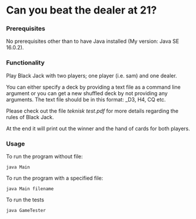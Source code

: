 # Can you beat the dealer at 21?

### Prerequisites

No prerequisites other than to have Java installed (My version: Java SE 16.0.2).

### Functionality

Play Black Jack with two players; one player (i.e. sam) and one dealer.

You can either specify a deck by providing a text file as a command line argument or you can get a new shuffled deck by not providing any arguments. 
The text file should be in this format: _D3, H4, CQ etc.

Please check out the file _teknisk test.pdf_ for more details regarding the rules of Black Jack. 

At the end it will print out the winner and the hand of cards for both players. 

### Usage


To run the program without file:
```
java Main 
```

To run the program with a specified file:

```
java Main filename
```

To run the tests

```
java GameTester
```
